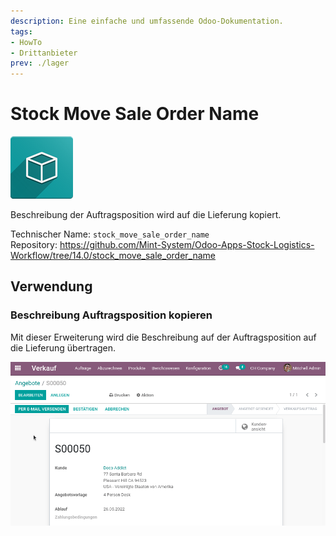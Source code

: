 ```yaml
---
description: Eine einfache und umfassende Odoo-Dokumentation.
tags:
- HowTo
- Drittanbieter
prev: ./lager
---
```

# Stock Move Sale Order Name
![icon_oms_box](assets/icon_oms_box.png)

Beschreibung der Auftragsposition wird auf die Lieferung kopiert.

Technischer Name: `stock_move_sale_order_name`\
Repository: <https://github.com/Mint-System/Odoo-Apps-Stock-Logistics-Workflow/tree/14.0/stock_move_sale_order_name>

## Verwendung

### Beschreibung Auftragsposition kopieren

Mit dieser Erweiterung wird die Beschreibung auf der Auftragsposition auf die Lieferung übertragen.

![Stock Move Sale Order Name](assets/Stock%20Move%20Sale%20Order%20Name.gif)